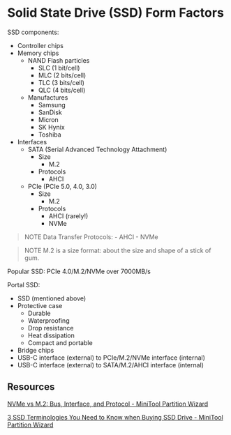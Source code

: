# Solid State Drive (SSD) Form Factors

SSD components:

- Controller chips
- Memory chips
  - NAND Flash particles
    - SLC (1 bit/cell)
    - MLC (2 bits/cell)
    - TLC (3 bits/cell)
    - QLC (4 bits/cell)
  - Manufactures
    - Samsung
    - SanDisk
    - Micron
    - SK Hynix
    - Toshiba
- Interfaces
  - SATA (Serial Advanced Technology Attachment)
    - Size
      - M.2
    - Protocols
      - AHCI
  - PCIe (PCIe 5.0, 4.0, 3.0)
    - Size
      - M.2
    - Protocols
      - AHCI (rarely!)
      - NVMe

> NOTE
> Data Transfer Protocols:
    - AHCI
    - NVMe

> NOTE
> M.2 is a size format: about the size and shape of a stick of gum.

Popular SSD: PCIe 4.0/M.2/NVMe over 7000MB/s

Portal SSD:

- SSD (mentioned above)
- Protective case
  - Durable
  - Waterproofing
  - Drop resistance
  - Heat dissipation
  - Compact and portable
- Bridge chips
- USB-C interface (external) to PCIe/M.2/NVMe interface (internal)
- USB-C interface (external) to SATA/M.2/AHCI interface (internal)

## Resources

[NVMe vs M.2: Bus, Interface, and Protocol - MiniTool Partition Wizard](https://www.partitionwizard.com/clone-disk/nvme-vs-m-2.html)

[3 SSD Terminologies You Need to Know when Buying SSD Drive - MiniTool Partition Wizard](https://www.partitionwizard.com/clone-disk/ssd-terminology.html)
